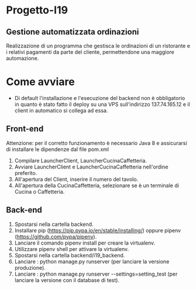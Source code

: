 # Progetto-I19

## Gestione automatizzata ordinazioni

Realizzazione di un programma che gestisca le ordinazioni di un ristorante e i relativi pagamenti da parte del cliente, permettendone una maggiore automazione.

# Come avviare

* Di default l'installazione e l'esecuzione del backend non è obbligatorio in quanto è stato fatto il deploy su una VPS sull'indirizzo 137.74.165.12 e il client in automatico si collega ad essa. 

## Front-end
Attenzione: per il corretto funzionamento è necessario Java 8 e assicurarsi di installare le dipendenze dal file pom.xml
1. Compilare LauncherClient, LauncherCucinaCaffetteria. 
2. Avviare LauncherClient e LauncherCucinaCaffetteria nell'ordine preferito. 
3. All'apertura del Client, inserire il numero del tavolo. 
4. All'apertura della CucinaCaffetteria, selezionare se è un terminale di Cucina o Caffetteria. 
## Back-end

1. Spostarsi nella cartella backend.
2. Installare pip (https://pip.pypa.io/en/stable/installing/) oppure pipenv (https://github.com/pypa/pipenv).
4. Lanciare il comando pipenv install per creare la virtualenv.
3. Utilizzare pipenv shell per attivare la virtualenv.
3. Spostarsi nella cartella backend/i19_backend.
4. Lanciare : python manage.py runserver (per lanciare la versione produzione).
5. Lanciare : python manage.py runserver --settings=setting_test (per lanciare la versione con il database di test).
